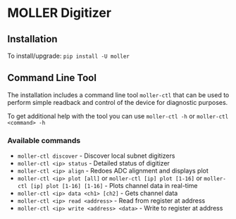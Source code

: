 # MOLLER Digitizer

## Installation

To install/upgrade:
`pip install -U moller`

## Command Line Tool

The installation includes a command line tool `moller-ctl` that can be used to perform simple readback and control of the device for diagnostic purposes.

To get additional help with the tool you can use `moller-ctl -h` or `moller-ctl <command> -h`

### Available commands

- `moller-ctl discover` - Discover local subnet digitizers
- `moller-ctl <ip> status` - Detailed status of digitizer
- `moller-ctl <ip> align` - Redoes ADC alignment and displays plot
- `moller-ctl <ip> plot [all]` or `moller-ctl [ip] plot [1-16]` or `moller-ctl [ip] plot [1-16] [1-16]` - Plots channel data in real-time
- `moller-ctl <ip> data <ch1> [ch2]` - Gets channel data
- `moller-ctl <ip> read <address>` - Read from register at address
- `moller-ctl <ip> write <address> <data>` - Write to register at address

